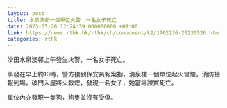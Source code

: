 ```yaml
---
layout: post
title: 水泉澳邨一個單位火警　一名女子死亡
date: 2023-05-26 12:24:39.000000000 +08:00
link: https://news.rthk.hk/rthk/ch/component/k2/1702236-20230526.htm
categories: rthk
---
```


沙田水泉澳邨上午發生火警，一名女子死亡。

事發在早上約10時，警方接到保安員報案指，清泉樓一個單位起火冒煙，消防接報到場，破門入屋將火救熄，發現一名女子，她當場證實死亡。

單位內亦發現一隻狗，狗隻並沒有受傷。

